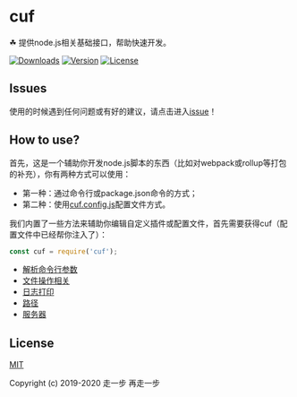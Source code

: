 # cuf
☘ 提供node.js相关基础接口，帮助快速开发。

<a href="https://yelloxing.github.io/npm-downloads/?interval=7&packages=cuf"><img src="https://img.shields.io/npm/dm/cuf.svg" alt="Downloads"></a>
<a href="https://www.npmjs.com/package/cuf"><img src="https://img.shields.io/npm/v/cuf.svg" alt="Version"></a>
<a href="https://github.com/yelloxing/cuf/blob/master/LICENSE"><img src="https://img.shields.io/npm/l/cuf.svg" alt="License"></a>

## Issues
使用的时候遇到任何问题或有好的建议，请点击进入[issue](https://github.com/yelloxing/cuf/issues)！

## How to use?
首先，这是一个辅助你开发node.js脚本的东西（比如对webpack或rollup等打包的补充），你有两种方式可以使用：

- 第一种：通过命令行或package.json命令的方式；
- 第二种：使用[cuf.config.js](https://github.com/yelloxing/cuf/blob/master/test/demo/cuf.config.js)配置文件方式。

我们内置了一些方法来辅助你编辑自定义插件或配置文件，首先需要获得cuf（配置文件中已经帮你注入了）：

```js
const cuf = require('cuf');
```

- [解析命令行参数](https://github.com/yelloxing/cuf/blob/master/docs/option.md)
- [文件操作相关](https://github.com/yelloxing/cuf/blob/master/docs/file.md)
- [日志打印](https://github.com/yelloxing/cuf/blob/master/docs/print.md)
- [路径](https://github.com/yelloxing/cuf/blob/master/docs/path.md)
- [服务器](https://github.com/yelloxing/cuf/blob/master/docs/server.md)

## License

[MIT](https://github.com/yelloxing/cuf/blob/master/LICENSE)

Copyright (c) 2019-2020 走一步 再走一步
